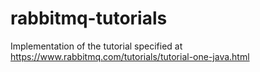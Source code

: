 # rabbitmq-tutorials

Implementation of the tutorial specified at https://www.rabbitmq.com/tutorials/tutorial-one-java.html
